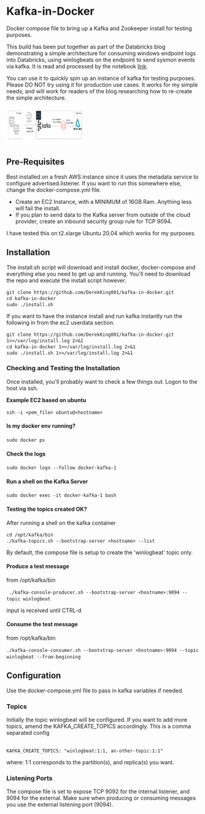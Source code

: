 # Kafka-in-Docker

Docker compose file to bring up a Kafka and Zookeeper install for testing purposes. 

This build has been put together as part of the Databricks blog demonstrating a simple architecture for consuming windows endpoint logs into Databricks, using winlogbeats on the endpoint to send sysmon events via kafka. It is read and processed by the notebook [link](https://somelink.com).

You can use it to quickly spin up an instance of kafka for testing purposes. Please DO NOT try using it for production use cases. It works for my simple needs, and will work for readers of the blog researching how to re-create the simple architecture. 

<img src="docs/images/architecture.png" width="200" height="100">

## Pre-Requisites

Best installed on a fresh AWS instance since it uses the metadata service to configure advertised.listener. If you want to run this somewhere else, change the docker-compose.yml file.

* Create an EC2 Instance, with a MINIMUM of 16GB Ram. Anything less will fail the install.
* If you plan to send data to the Kafka server from outside of the cloud provider, create an inbound security group rule for TCP 9094.

I have tested this on t2.xlarge Ubuntu 20.04 which works for my purposes. 

## Installation

The install.sh script will download and install docker, docker-compose and everything else you need to get up and running. You'll need to download the repo and execute the install script however.

```
git clone https://github.com/DerekKing001/kafka-in-docker.git
cd kafka-in-docker
sudo ./install.sh
```

If you want to have the instance install and run kafka instantly run the following in from the ec2 userdata section.

```
git clone https://github.com/DerekKing001/kafka-in-docker.git 1>>/var/log/install.log 2>&1
cd kafka-in-docker 1>>/var/log/install.log 2>&1
sudo ./install.sh 1>>/var/log/install.log 2>&1
```

### Checking and Testing the Installation
Once installed, you'll probably want to check a few things out. Logon to the host via ssh.

**Example EC2 based on ubuntu**

```ssh -i <pem_file> ubuntu@<hostname>```

#### Is my docker env running?

```sudo docker ps```

#### Check the logs

```sudo docker logs --follow docker-kafka-1```

#### Run a shell on the Kafka Server
```sudo docker exec -it docker-kafka-1 bash```

#### Testing the topics created OK?

After running a shell on the kafka container

```
cd /opt/kafka/bin
./kafka-topics.sh --bootstrap-server <hostname> --list
```
By default, the compose file is setup to create the 'winlogbeat' topic only. 

#### Produce a test message

from /opt/kafka/bin

``` ./kafka-console-producer.sh --bootstrap-server <hostname>:9094 --topic winlogbeat```

input is received until CTRL-d

#### Consume the test message

from /opt/kafka/bin

```./kafka-console-consumer.sh --bootstrap-server <hostname>:9094 --topic winlogbeat --from-beginning```

## Configuration

Use the docker-compose.yml file to pass in kafka variables if needed. 

### Topics

Initially the topic winlogbeat will be configured. If you want to add more topics, amend the KAFKA_CREATE_TOPICS accordingly. This is a comma separated config

```

KAFKA_CREATE_TOPICS: "winlogbeat:1:1, an-other-topic:1:1"

```

where: 1:1 corresponds to the partition(s), and replica(s) you want.

### Listening Ports

The compose file is set to expose TCP 9092 for the internal listener, and 9094 for the external. Make sure when producing or consuming messages you use the external listening port (9094).


















